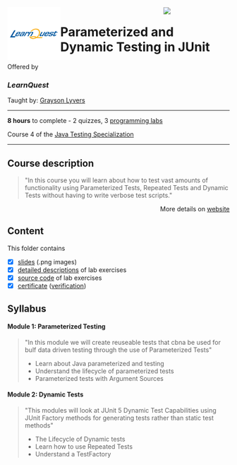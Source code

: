 <a href="https://www.coursera.org/learn/dynamic-j-unit-testing">
  <img src="/img/Java_Testing_logo.avif" width="150" align="right">
</a>

<img src="/img/LearnQuest_logo.png" width="120" align="left">

# Parameterized and Dynamic Testing in JUnit

Offered by 
### *LearnQuest*

Taught by: [Grayson Lyvers](https://www.coursera.org/instructor/~80014260)

---

**8 hours** to complete - 2 quizzes, 3 [programming labs](./Labs)

Course 4 of the [Java Testing Specialization](../) 

---

## Course description

>"In this course you will learn about how to test vast amounts of functionality using Parameterized Tests, Repeated Tests and Dynamic Tests without having to write verbose test scripts."

<p align="right">More details on <a href="https://www.coursera.org/learn/dynamic-j-unit-testing">website</a></p>

## Content
This folder contains 
- [x] [slides](./Slides/README.md) (.png images)
- [x] [detailed descriptions](./Labs) of lab exercises
- [x] [source code](./Codes/solutions) of lab exercises
- [x] [certificate](./Coursera_Certificate_Java_Testing_An_Introduction_to_TDD.pdf) ([verification](https://coursera.org/verify/PAZVHX3SCR9Z))

## Syllabus

#### Module 1: Parameterized Testing

>"In this module we will create reuseable tests that cbna be used for bulf data driven testing through the use of Parameterized Tests"
>- Learn about Java parameterized and testing
>- Understand the lifecycle of parameterized tests
>- Parameterized tests with Argument Sources

#### Module 2: Dynamic Tests

>"This modules will look at JUnit 5 Dynamic Test Capabilities using JUnit Factory methods for generating tests rather than static test methods"
>- The Lifecycle of Dynamic tests
>- Learn how to use Repeated Tests
>- Understand a TestFactory


